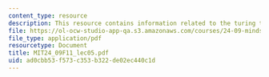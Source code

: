 ```yaml
---
content_type: resource
description: This resource contains information related to the turing test.
file: https://ol-ocw-studio-app-qa.s3.amazonaws.com/courses/24-09-minds-and-machines-fall-2011/ad0cbb53f573c353b322de02ec440c1d_MIT24_09F11_lec05.pdf
file_type: application/pdf
resourcetype: Document
title: MIT24_09F11_lec05.pdf
uid: ad0cbb53-f573-c353-b322-de02ec440c1d
---
```

